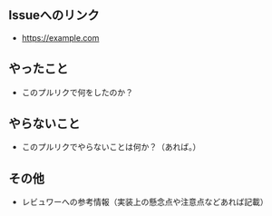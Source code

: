 ## Issueへのリンク
* https://example.com

## やったこと
* このプルリクで何をしたのか？

## やらないこと
* このプルリクでやらないことは何か？（あれば。）

## その他
* レビュワーへの参考情報（実装上の懸念点や注意点などあれば記載）
